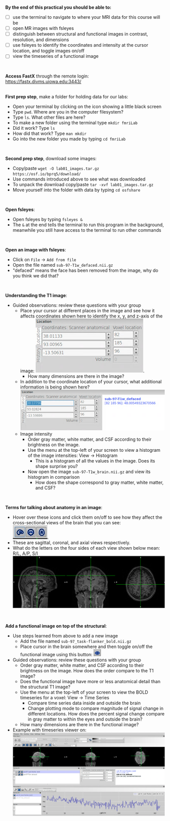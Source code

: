 **By the end of this practical you should be able to:** <br/>
* [ ] use the terminal to navigate to where your MRI data for this course will be <br/>
* [ ] open MR images with fsleyes <br/>
* [ ] distinguish between structural and functional images in contrast, resolution, and dimensions <br/>
* [ ] use fsleyes to identify the coordinates and intensity at the cursor location, and toggle images on/off <br/>
* [ ] view the timeseries of a functional image
<br/>

**Access FastX** through the remote login: <br>
https://fastx.divms.uiowa.edu:3443/  <br/>
<br/>


**First prep step**, make a folder for holding data for our labs: <br/>
*  Open your terminal by clicking on the icon showing a little black screen
*  Type `pwd`. Where are you in the computer filesystem?
*  Type `ls`. What other files are here? 
*  To make a new folder using the terminal type `mkdir fmriLab`
  *  Did it work? Type `ls` 
  *  How did that work? Type `man mkdir`
*  Go into the new folder you made by typing `cd fmriLab`
<br/>

**Second prep step**, download some images: <br/>
*  Copy/paste `wget -O lab01_images.tar.gz https://osf.io/bprq5/download/`
*  Use commands introduced above to see what was downloaded
*  To unpack the download copy/paste `tar -xvf lab01_images.tar.gz`
*  Move yourself into the folder with data by typing `cd osfshare`
<br/>

**Open fsleyes**: <br/>
*  Open fsleyes by typing `fsleyes &`
  *  The `&` at the end tells the terminal to run this program in the background, meanwhile you still have access to the terminal to run other commands
<br/>

**Open an image with fsleyes**: <br/>
*  Click on `File` -> `Add from file`
*  Open the file named `sub-97-T1w_defaced.nii.gz`
  * "defaced" means the face has been removed from the image, why do you think we did that?
<br/>

**Understanding the T1 image**: <br/>
* Guided observations: review these questions with your group
  * Place your cursor at different places in the image and see how it affects coordinates shown here to identify the x, y, and z-axis of the image:
    ![image-location-coordinate](images/Introduction-to-FSLeyes_coordinates.png). 
    * How many dimensions are there in the image?
  * In addition to the coordinate location of your cursor, what additional information is being shown here?
    ![image-location-coordinate-intensity](images/Introduction-to-FSLeyes_coordinates-and-intensity.png)
  * Image intensity
    * Order gray matter, white matter, and CSF according to their brightness on the image.
    * Use the menu at the top-left of your screen to view a histogram of the image intensities: View -> Histogram
      * This is a histogram of all the values in the image. Does its shape surprise you?
    * Now open the image `sub-97-T1w_brain.nii.gz` and view its histogram in comparison 
      * How does the shape correspond to gray matter, white matter, and CSF?
<br/>

**Terms for talking about anatomy in an image**: <br/>
*  Hover over these icons and click them on/off to see how they affect the cross-sectional views of the brain that you can see: <br/>
![slice-view-tool](images/Introduction-to-FSLeyes_slice-view-tool.png). 
  * These are sagittal, coronal, and axial views respectively. 
*  What do the letters on the four sides of each view shown below mean: R/L, A/P, S/I <br/>
![slice-view-orthogonal](images/Introduction-to-FSLeyes_slice-view-orthogonal.png)
<br/>


**Add a functional image on top of the structural**: <br/>
* Use steps learned from above to add a new image
  * Add the file named `sub-97_task-flanker_bold.nii.gz`
  * Place cursor in the brain somewhere and then toggle on/off the functional image using this button: 
![toggle-eye-fsleyes](images/Introduction-to-FSLeyes_toggle-eye-fsleyes.png)
* Guided observations: review these questions with your group
  * Order gray matter, white matter, and CSF according to their brightness on the image. How does the order compare to the T1 image?
  * Does the functional image have more or less anatomical detail than the structural T1 image?
  * Use the menu at the top-left of your screen to view the BOLD timeseries for a voxel: View -> Time Series
    * Compare time series data inside and outside the brain
    * Change plotting mode to compare magnitude of signal change in different locations. How does the percent signal change compare in gray matter to within the eyes and outside the brain?
  * How many dimensions are there in the functional image?
* Example with timeseries viewer on:
  ![fsleyes-timeseries](images/Introduction-to-FSLeyes_time-series.png)